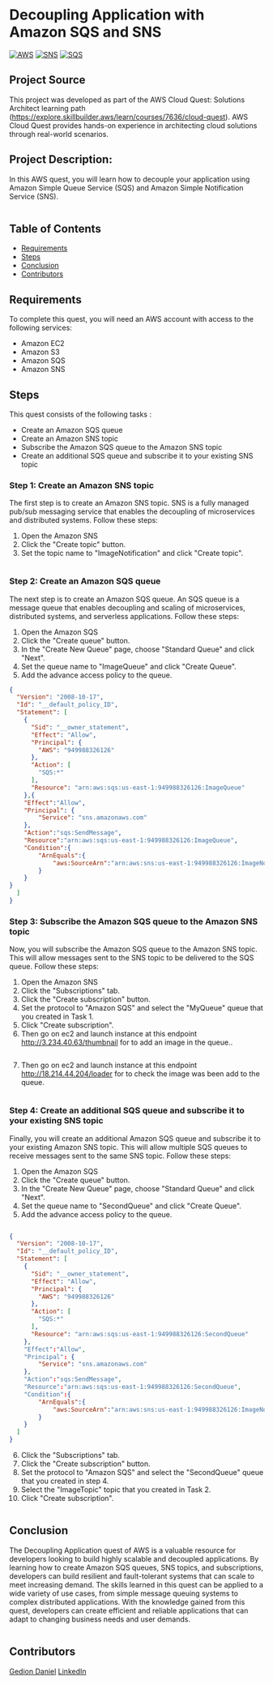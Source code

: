 
# Decoupling Application with Amazon SQS and SNS

[![AWS](https://img.shields.io/badge/AWS-100000?style=flat&logo=amazon&logoColor=FFFFFF&labelColor=5C5C5C&color=FF7300)](https://docs.aws.amazon.com/quicksight/latest/user/signing-up.html)
[![SNS](https://img.shields.io/badge/AWS_SNS-100000?style=flat&logo=amazonsqs&logoColor=white&labelColor=494949&color=FF7300)](https://aws.amazon.com/sns/)
[![SQS](https://img.shields.io/badge/AWS_SQS-100000?style=flat&logo=amazonsqs&logoColor=white&labelColor=494949&color=FF7300)](https://aws.amazon.com/sqs/)

## Project Source
This project was developed as part of the AWS Cloud Quest: Solutions Architect learning path (https://explore.skillbuilder.aws/learn/courses/7636/cloud-quest). AWS Cloud Quest provides hands-on experience in architecting cloud solutions through real-world scenarios.

## Project Description:

In this AWS quest, you will learn how to decouple your application using Amazon Simple Queue Service (SQS) and Amazon Simple Notification Service (SNS).
<p align="center">
  <img src="../Images/project-10-architecture-diagram.jpeg" alt="" style="display: block; margin: auto;" />
</p>


## Table of Contents

- [Requirements](#requirements)
- [Steps](#Steps)
- [Conclusion](#conclusion)
- [Contributors](#contributors)


## Requirements
To complete this quest, you will need an AWS account with access to the following services:
- Amazon EC2
- Amazon S3
- Amazon SQS
- Amazon SNS

## Steps
This quest consists of the following tasks :

- Create an Amazon SQS queue
- Create an Amazon SNS topic
- Subscribe the Amazon SQS queue to the Amazon SNS topic
- Create an additional SQS queue and subscribe it to your existing SNS topic

### Step 1: Create an Amazon SNS topic
The first step is to create an Amazon SNS topic. SNS is a fully managed pub/sub messaging service that enables the decoupling of microservices and distributed systems. Follow these steps:

1. Open the Amazon SNS
2. Click the "Create topic" button.
3. Set the topic name to "ImageNotification" and click "Create topic".

<p align="center">
  <img src="./img/2.png" alt="" style="display: block; margin: auto;" />
</p>

### Step 2: Create an Amazon SQS queue
The next step is to create an Amazon SQS queue. An SQS queue is a message queue that enables decoupling and scaling of microservices, distributed systems, and serverless applications. Follow these steps:

1. Open the Amazon SQS
2. Click the "Create queue" button.
3. In the "Create New Queue" page, choose "Standard Queue" and click "Next".
4. Set the queue name to "ImageQueue" and click "Create Queue".
5. Add the advance access policy to the queue. 


``` json
{
  "Version": "2008-10-17",
  "Id": "__default_policy_ID",
  "Statement": [
    {
      "Sid": "__owner_statement",
      "Effect": "Allow",
      "Principal": {
        "AWS": "949988326126"
      },
      "Action": [
        "SQS:*"
      ],
      "Resource": "arn:aws:sqs:us-east-1:949988326126:ImageQueue"
    },{
    "Effect":"Allow",
    "Principal": {
        "Service": "sns.amazonaws.com"
    },
    "Action":"sqs:SendMessage",
    "Resource":"arn:aws:sqs:us-east-1:949988326126:ImageQueue",
    "Condition":{
        "ArnEquals":{
            "aws:SourceArn":"arn:aws:sns:us-east-1:949988326126:ImageNotification"
        }
    }
}
  ]
}
```



### Step 3: Subscribe the Amazon SQS queue to the Amazon SNS topic
Now, you will subscribe the Amazon SQS queue to the Amazon SNS topic. This will allow messages sent to the SNS topic to be delivered to the SQS queue. Follow these steps:

1. Open the Amazon SNS
2. Click the "Subscriptions" tab.
3. Click the "Create subscription" button.
4. Set the protocol to "Amazon SQS" and select the "MyQueue" queue that you created in Task 1.
5. Click "Create subscription".
6. Then go on ec2 and launch instance at this endpoint http://3.234.40.63/thumbnail  for to add an image in the queue..

<p align="center">
  <img src="./img/3.png" alt="" style="display: block; margin: auto;" />
</p>

7. Then go on ec2 and launch instance at this endpoint http://18.214.44.204/loader  for to check the image was been add to the queue.

<p align="center">
  <img src="./img/4.png" alt="" style="display: block; margin: auto;" />
</p>




### Step 4: Create an additional SQS queue and subscribe it to your existing SNS topic

Finally, you will create an additional Amazon SQS queue and subscribe it to your existing Amazon SNS topic. This will allow multiple SQS queues to receive messages sent to the same SNS topic. Follow these steps:

1. Open the Amazon SQS
2. Click the "Create queue" button.
3. In the "Create New Queue" page, choose "Standard Queue" and click "Next".
4. Set the queue name to "SecondQueue" and click "Create Queue".
5. Add the advance access policy to the queue. 


``` json

{
  "Version": "2008-10-17",
  "Id": "__default_policy_ID",
  "Statement": [
    {
      "Sid": "__owner_statement",
      "Effect": "Allow",
      "Principal": {
        "AWS": "949988326126"
      },
      "Action": [
        "SQS:*"
      ],
      "Resource": "arn:aws:sqs:us-east-1:949988326126:SecondQueue"
    },
    "Effect":"Allow",
    "Principal": {
        "Service": "sns.amazonaws.com"
    },
    "Action":"sqs:SendMessage",
    "Resource":"arn:aws:sqs:us-east-1:949988326126:SecondQueue",
    "Condition":{
        "ArnEquals":{
            "aws:SourceArn":"arn:aws:sns:us-east-1:949988326126:ImageNotification"
        }
    }
  ]
}
```

6. Click the "Subscriptions" tab.
7. Click the "Create subscription" button.
7. Set the protocol to "Amazon SQS" and select the "SecondQueue" queue that you created in step 4.
8. Select the "ImageTopic" topic that you created in Task 2.
9. Click "Create subscription".

<p align="center">
  <img src="./img/5.png" alt="" style="display: block; margin: auto;" />
</p>

## Conclusion
The Decoupling Application quest of AWS is a valuable resource for developers looking to build highly scalable and decoupled applications. By learning how to create Amazon SQS queues, SNS topics, and subscriptions, developers can build resilient and fault-tolerant systems that can scale to meet increasing demand. The skills learned in this quest can be applied to a wide variety of use cases, from simple message queuing systems to complex distributed applications. With the knowledge gained from this quest, developers can create efficient and reliable applications that can adapt to changing business needs and user demands.
<p align="center">
  <img src="./img/6.png" alt="" style="display: block; margin: auto;" />
</p>

## Contributors

[Gedion Daniel](https://gediondaniel.dev/)
[LinkedIn](https://www.linkedin.com/in/gedion-daniel-760ba6280/)
